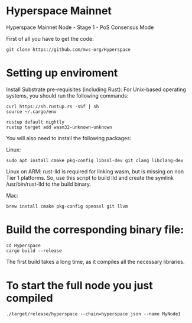 # Hyperspace Mainnet
Hyperspace Mainnet Node - Stage 1 - PoS Consensus Mode

First of all you have to get the code:
```
git clone https://github.com/mvs-org/Hyperspace
```

# Setting up enviroment
Install Substrate pre-requisites (including Rust):
For Unix-based operating systems, you should run the following commands:
```
curl https://sh.rustup.rs -sSf | sh
source ~/.cargo/env

rustup default nightly
rustup target add wasm32-unknown-unknown
```
You will also need to install the following packages:

Linux:
```
sudo apt install cmake pkg-config libssl-dev git clang libclang-dev
```
Linux on ARM: rust-lld is required for linking wasm, but is missing on non Tier 1 platforms. So, use this script to build lld and create the symlink /usr/bin/rust-lld to the build binary.

Mac:
```
brew install cmake pkg-config openssl git llvm
```

# Build the corresponding binary file:
```
cd Hyperspace
cargo build --release
```
The first build takes a long time, as it compiles all the necessary libraries.

# To start the full node you just compiled
```
./target/release/hyperspace --chain=hyperspace.json --name MyNode1
```
